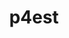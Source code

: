 ---
title: "p4est"
layout: cache
categories: [package, develop]
meta: {"compilers": ["gcc@=11.4.0", "oneapi@=2024.2.1"], "num_specs": 9, "num_specs_by_stack": {"e4s": 5, "e4s-oneapi": 4, "root": 9}, "oss": ["ubuntu22.04"], "platforms": ["linux"], "stacks": ["e4s", "e4s-oneapi", "root"], "targets": ["x86_64_v3"], "versions": ["2.8"]}
spec_details: [{"compiler": "gcc@=11.4.0", "hash": "4gpga3cqlmji45q5c2dwoaks3a7oajl7", "os": "ubuntu22.04", "platform": "linux", "size": "-", "stacks": ["e4s", "root"], "target": "x86_64_v3", "variants": ["build_system=autotools", "+mpi", "~openmp"], "versions": ["2.8"]}, {"compiler": "oneapi@=2024.2.1", "hash": "eiowytvriakjee67j2ho5dm5b46z3tsc", "os": "ubuntu22.04", "platform": "linux", "size": "-", "stacks": ["e4s-oneapi", "root"], "target": "x86_64_v3", "variants": ["build_system=autotools", "+mpi", "~openmp"], "versions": ["2.8"]}, {"compiler": "gcc@=11.4.0", "hash": "h6fr4q2bpraqwxan7syrvoa45iib2ykd", "os": "ubuntu22.04", "platform": "linux", "size": "-", "stacks": ["e4s", "root"], "target": "x86_64_v3", "variants": ["build_system=autotools", "+mpi", "~openmp"], "versions": ["2.8"]}, {"compiler": "gcc@=11.4.0", "hash": "jedhgfkssoj7czxasl4odjgfexpkbjpe", "os": "ubuntu22.04", "platform": "linux", "size": "-", "stacks": ["e4s", "root"], "target": "x86_64_v3", "variants": ["build_system=autotools", "+mpi", "~openmp"], "versions": ["2.8"]}, {"compiler": "gcc@=11.4.0", "hash": "lxusis7g6ojes3n33wrfmxxr3fpwwrpk", "os": "ubuntu22.04", "platform": "linux", "size": "-", "stacks": ["e4s", "root"], "target": "x86_64_v3", "variants": ["build_system=autotools", "+mpi", "~openmp"], "versions": ["2.8"]}, {"compiler": "gcc@=11.4.0", "hash": "whrd4ahibhhiidqkejbd3puxi3d7sxxx", "os": "ubuntu22.04", "platform": "linux", "size": "-", "stacks": ["e4s", "root"], "target": "x86_64_v3", "variants": ["build_system=autotools", "+mpi", "~openmp"], "versions": ["2.8"]}, {"compiler": "oneapi@=2024.2.1", "hash": "yhamfh6gheml5xf4cvjwepftfrx4d4uj", "os": "ubuntu22.04", "platform": "linux", "size": "-", "stacks": ["e4s-oneapi", "root"], "target": "x86_64_v3", "variants": ["build_system=autotools", "+mpi", "~openmp"], "versions": ["2.8"]}, {"compiler": "oneapi@=2024.2.1", "hash": "yzkw7ghk7vsd33r2efihqe2ynwmjvo5f", "os": "ubuntu22.04", "platform": "linux", "size": "-", "stacks": ["e4s-oneapi", "root"], "target": "x86_64_v3", "variants": ["build_system=autotools", "+mpi", "~openmp"], "versions": ["2.8"]}, {"compiler": "oneapi@=2024.2.1", "hash": "zsntqrvvoufyt62xcvdtj2nicmeiq5vo", "os": "ubuntu22.04", "platform": "linux", "size": "-", "stacks": ["e4s-oneapi", "root"], "target": "x86_64_v3", "variants": ["build_system=autotools", "+mpi", "~openmp"], "versions": ["2.8"]}]
---